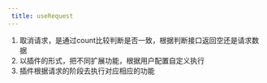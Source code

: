 ```yaml
---
 title: useRequest
---
```


  1. 取消请求，是通过count比较判断是否一致，根据判断接口返回空还是请求数据
  2. 以插件的形式，把不同扩展功能，根据用户配置自定义执行
  3. 插件根据请求的阶段去执行对应相应的功能
